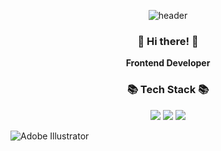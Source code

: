<div align="center">

![header](https://capsule-render.vercel.app/api?type=waving&color=gradient&customColorList=18&fontColor=fff&height=200&section=header&text=Welcome!%20I'm%20Yeonseo👋&fontSize=30)

<h3>👋 Hi there! 👋</h3>

<p>
  <b>Frontend Developer</b>
</p>

<h3>📚 Tech Stack 📚</h3>

<img src="https://img.shields.io/badge/React-40AEF0?style=flat&logo=react&logoColor=white">
<img src="https://img.shields.io/badge/Typescript-3178C6?style=flat&logo=typescript&logoColor=white">
<img src="https://img.shields.io/badge/Javascript-F7901E?style=flat&logo=javascript&logoColor=white">

</div>  

![Adobe Illustrator](https://img.shields.io/badge/adobe%20illustrator-%23FF9A00.svg?style=for-the-badge&logo=adobe%20illustrator&logoColor=white)


